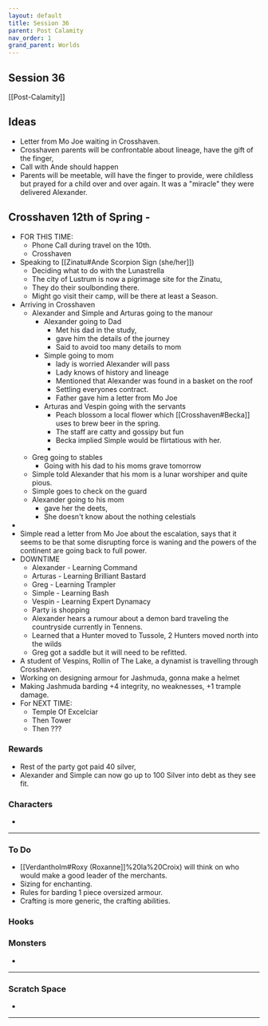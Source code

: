 ```yaml
---
layout: default
title: Session 36
parent: Post Calamity
nav_order: 1
grand_parent: Worlds
---
```

## Session 36
[[Post-Calamity]]

## Ideas
* Letter from Mo Joe waiting in Crosshaven.
* Crosshaven parents will be confrontable about lineage, have the gift of the finger, 
* Call with Ande should happen
* Parents will be meetable, will have the finger to provide, were childless but prayed for a child over and over again. It was a "miracle" they were delivered Alexander.
## Crosshaven 12th of Spring -
* FOR THIS TIME:
	* Phone Call during travel on the 10th.
	* Crosshaven
* Speaking to [[Zinatu#Ande Scorpion Sign (she/her]])
	* Deciding what to do with the Lunastrella
	* The city of Lustrum is now a pigrimage site for the Zinatu,
	* They do their soulbonding there.
	* Might go visit their camp, will be there at least a Season.
* Arriving in Crosshaven
	* Alexander and Simple and Arturas going to the manour
		* Alexander going to Dad
			* Met his dad in the study,
			* gave him the details of the journey
			* Said to avoid too many details to mom
		* Simple going to mom
			* lady is worried Alexander will pass 
			* Lady knows of history and lineage
			* Mentioned that Alexander was found in a basket on the roof
			* Settling everyones contract.
			* Father gave him a letter from Mo Joe
		* Arturas and Vespin going with the servants
			* Peach blossom a local flower which [[Crosshaven#Becka]] uses to brew beer in the spring. 
			* The staff are catty and gossipy but fun
			* Becka implied Simple would be flirtatious with her.
			* 
	* Greg going to stables
		* Going with his dad to his moms grave tomorrow 
	* Simple told Alexander that his mom is a lunar worshiper and quite pious. 
	* Simple goes to check on the guard
	* Alexander going to his mom
		* gave her the deets,
		* She doesn't know about the nothing celestials
* 
* Simple read a letter from Mo Joe about the escalation, says that it seems to be that some disrupting force is waning and the powers of the continent are going back to full power.
* DOWNTIME
	* Alexander - Learning Command
	* Arturas - Learning Brilliant Bastard
	* Greg - Learning Trampler
	* Simple - Learning Bash
	* Vespin - Learning Expert Dynamacy
	* Party is shopping
	* Alexander hears a rumour about a demon bard traveling the countryside currently in Tennens. 
	* Learned that a Hunter moved to Tussole, 2 Hunters moved north into the wilds 
	* Greg got a saddle but it will need to be refitted. 
* A student of Vespins, Rollin of The Lake, a dynamist is travelling through Crosshaven. 
* Working on designing armour for Jashmuda, gonna make a helmet 
* Making Jashmuda barding +4 integrity, no weaknesses, +1 trample damage. 
* For NEXT TIME:
	* Temple Of Excelciar
	* Then Tower
	* Then ???
### Rewards
* Rest of the party got paid 40 silver,
* Alexander and Simple can now go up to 100 Silver into debt as they see fit. 

### Characters
* 
 ---

### To Do

* [[Verdantholm#Roxy (Roxanne]]%20la%20Croix) will think on who would make a good leader of the merchants.
* Sizing for enchanting. 
* Rules for barding 1 piece oversized armour. 
* Crafting is more generic, the crafting abilities. 



### Hooks

### Monsters
* 




---

### Scratch Space
* 







---